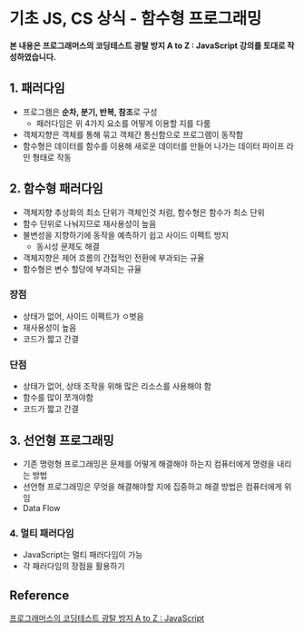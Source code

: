 # 기초 JS, CS 상식 - 함수형 프로그래밍



**본 내용은 프로그래머스의 코딩테스트 광탈 방지 A to Z : JavaScript 강의를 토대로 작성하였습니다.**



## 1. 패러다임

* 프로그램은 **순차, 분기, 반복, 참조**로 구성
  * 패러다임은 위 4가지 요소를 어떻게 이용할 지를 다룸
* 객체지향은 객체를 통해 묶고 객체간 통신함으로 프로그램이 동작함
* 함수형은 데이터를 함수를 이용해 새로운 데이터를 만들어 나가는 데이터 파이프 라인 형태로 작동



## 2. 함수형 패러다임

* 객체지향 추상화의 최소 단위가 객체인것 처럼, 함수형은 함수가 최소 단위
* 함수 단위로 나눠지므로 재사용성이 높음
* 불변성을 지향하기에 동작을 예측하기 쉽고 사이드 이펙트 방지
  * 동시성 문제도 해결
* 객체지향은 제어 흐름의 간접적인 전환에 부과되는 규율
* 함수형은 변수 할당에 부과되는 규율



### 장점

* 상태가 없어, 사이드 이펙트가 ㅇ벗음
* 재사용성이 높음
* 코드가 짧고 간결



### 단점

* 상태가 없어, 상태 조작을 위해 많은 리소스를 사용해야 함
* 함수를 많이 쪼개야함
* 코드가 짧고 간결



## 3. 선언형 프로그래밍

* 기존 명령형 프로그래밍은 문제를 어떻게 해결해야 하는지 컴퓨터에게 명령을 내리는 방법
* 선언형 프로그래밍은 무엇을 해결해야할 지에 집중하고 해결 방법은 컴퓨터에게 위임
* Data Flow



### 4. 멀티 패러다임

* JavaScript는 멀티 패러다임이 가능
* 각 패러다임의 장점을 활용하기



## Reference

[프로그래머스의 코딩테스트 광탈 방지 A to Z : JavaScript](https://school.programmers.co.kr/learn/courses/13213)

